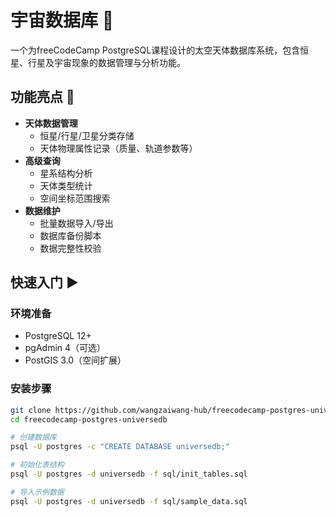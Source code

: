 # 宇宙数据库 🌌

一个为freeCodeCamp PostgreSQL课程设计的太空天体数据库系统，包含恒星、行星及宇宙现象的数据管理与分析功能。

## 功能亮点 🚀
- **天体数据管理**
  - 恒星/行星/卫星分类存储
  - 天体物理属性记录（质量、轨道参数等）
- **高级查询**
  - 星系结构分析
  - 天体类型统计
  - 空间坐标范围搜索
- **数据维护**
  - 批量数据导入/导出
  - 数据库备份脚本
  - 数据完整性校验

## 快速入门 ▶️
### 环境准备
- PostgreSQL 12+
- pgAdmin 4（可选）
- PostGIS 3.0（空间扩展）

### 安装步骤
```bash
git clone https://github.com/wangzaiwang-hub/freecodecamp-postgres-universedb.git
cd freecodecamp-postgres-universedb

# 创建数据库
psql -U postgres -c "CREATE DATABASE universedb;"

# 初始化表结构
psql -U postgres -d universedb -f sql/init_tables.sql

# 导入示例数据
psql -U postgres -d universedb -f sql/sample_data.sql
